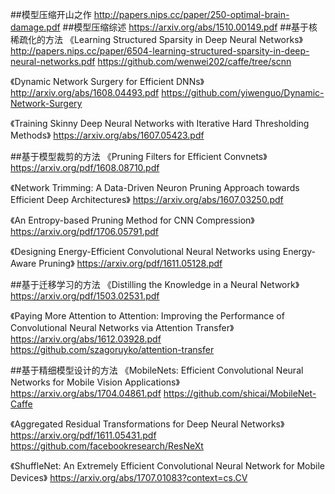 ##模型压缩开山之作
http://papers.nips.cc/paper/250-optimal-brain-damage.pdf
##模型压缩综述
https://arxiv.org/abs/1510.00149.pdf
##基于核稀疏化的方法
《Learning Structured Sparsity in Deep Neural Networks》
http://papers.nips.cc/paper/6504-learning-structured-sparsity-in-deep-neural-networks.pdf
https://github.com/wenwei202/caffe/tree/scnn

《Dynamic Network Surgery for Efficient DNNs》
http://arxiv.org/abs/1608.04493.pdf
https://github.com/yiwenguo/Dynamic-Network-Surgery

《Training Skinny Deep Neural Networks with Iterative Hard Thresholding Methods》
https://arxiv.org/abs/1607.05423.pdf

##基于模型裁剪的方法
《Pruning Filters for Efficient Convnets》
https://arxiv.org/pdf/1608.08710.pdf

《Network Trimming: A Data-Driven Neuron Pruning Approach towards Efficient Deep Architectures》
https://arxiv.org/abs/1607.03250.pdf

《An Entropy-based Pruning Method for CNN Compression》
https://arxiv.org/pdf/1706.05791.pdf

《Designing Energy-Efficient Convolutional Neural Networks using Energy-Aware Pruning》
https://arxiv.org/pdf/1611.05128.pdf

##基于迁移学习的方法
《Distilling the Knowledge in a Neural Network》
https://arxiv.org/pdf/1503.02531.pdf

《Paying More Attention to Attention: Improving the Performance of Convolutional Neural Networks via Attention Transfer》
https://arxiv.org/abs/1612.03928.pdf
https://github.com/szagoruyko/attention-transfer

##基于精细模型设计的方法
《MobileNets: Efficient Convolutional Neural Networks for Mobile Vision Applications》
https://arxiv.org/abs/1704.04861.pdf
https://github.com/shicai/MobileNet-Caffe

《Aggregated Residual Transformations for Deep Neural Networks》
https://arxiv.org/pdf/1611.05431.pdf
https://github.com/facebookresearch/ResNeXt

《ShuffleNet: An Extremely Efficient Convolutional Neural Network for Mobile Devices》
https://arxiv.org/abs/1707.01083?context=cs.CV








